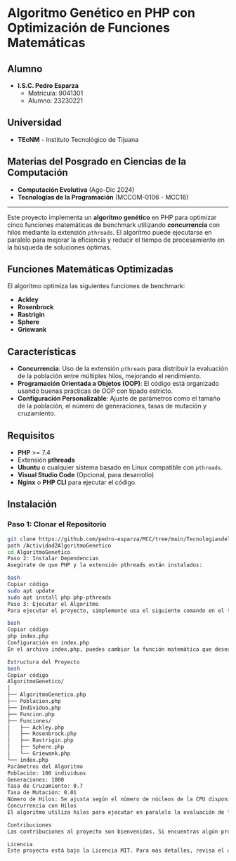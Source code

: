 # Algoritmo Genético en PHP con Optimización de Funciones Matemáticas

## Alumno
- **I.S.C. Pedro Esparza**
  - Matrícula: 9041301
  - Alumno: 23230221

## Universidad
- **TEcNM** - Instituto Tecnológico de Tijuana

## Materias del Posgrado en Ciencias de la Computación
- **Computación Evolutiva** (Ago-Dic 2024)
- **Tecnologías de la Programación** (MCCOM-0106 - MCC16)

---

Este proyecto implementa un **algoritmo genético** en PHP para optimizar cinco funciones matemáticas de benchmark utilizando **concurrencia** con hilos mediante la extensión `pthreads`. El algoritmo puede ejecutarse en paralelo para mejorar la eficiencia y reducir el tiempo de procesamiento en la búsqueda de soluciones óptimas.

## Funciones Matemáticas Optimizadas

El algoritmo optimiza las siguientes funciones de benchmark:
- **Ackley**
- **Rosenbrock**
- **Rastrigin**
- **Sphere**
- **Griewank**

## Características

- **Concurrencia**: Uso de la extensión `pthreads` para distribuir la evaluación de la población entre múltiples hilos, mejorando el rendimiento.
- **Programación Orientada a Objetos (OOP)**: El código está organizado usando buenas prácticas de OOP con tipado estricto.
- **Configuración Personalizable**: Ajuste de parámetros como el tamaño de la población, el número de generaciones, tasas de mutación y cruzamiento.

## Requisitos

- **PHP** >= 7.4
- Extensión **pthreads**
- **Ubuntu** o cualquier sistema basado en Linux compatible con `pthreads`.
- **Visual Studio Code** (Opcional, para desarrollo)
- **Nginx** o **PHP CLI** para ejecutar el código.

## Instalación

### Paso 1: Clonar el Repositorio

```bash
git clone https://github.com/pedro-esparza/MCC/tree/main/TecnologiasdelaprogramacionMCCOM-0106-MCC16
path /Actividad2AlgoritmoGenetico
cd AlgoritmoGenetico
Paso 2: Instalar Dependencias
Asegúrate de que PHP y la extensión pthreads están instalados:

bash
Copiar código
sudo apt update
sudo apt install php php-pthreads
Paso 3: Ejecutar el Algoritmo
Para ejecutar el proyecto, simplemente usa el siguiente comando en el terminal:

bash
Copiar código
php index.php
Configuración en index.php
En el archivo index.php, puedes cambiar la función matemática que deseas optimizar. Por ejemplo, para cambiar de la función Ackley a Rosenbrock, modifica la línea donde se instancia la clase de la función:

Estructura del Proyecto
bash
Copiar código
AlgoritmoGenetico/
│
├── AlgoritmoGenetico.php     
├── Poblacion.php             
├── Individuo.php             
├── Funcion.php               
├── Funciones/                
│   ├── Ackley.php
│   ├── Rosenbrock.php
│   ├── Rastrigin.php
│   ├── Sphere.php
│   └── Griewank.php
└── index.php                 
Parámetros del Algoritmo
Población: 100 individuos
Generaciones: 1000
Tasa de Cruzamiento: 0.7
Tasa de Mutación: 0.01
Número de Hilos: Se ajusta según el número de núcleos de la CPU disponible (4 hilos por defecto).
Concurrencia con Hilos
El algoritmo utiliza hilos para ejecutar en paralelo la evaluación de la aptitud de los individuos. Esto mejora el rendimiento general, especialmente al trabajar con grandes poblaciones y múltiples generaciones.

Contribuciones
Las contribuciones al proyecto son bienvenidas. Si encuentras algún problema o deseas agregar nuevas características, no dudes en enviar un pull request o abrir un issue.

Licencia
Este proyecto está bajo la Licencia MIT. Para más detalles, revisa el archivo LICENSE.